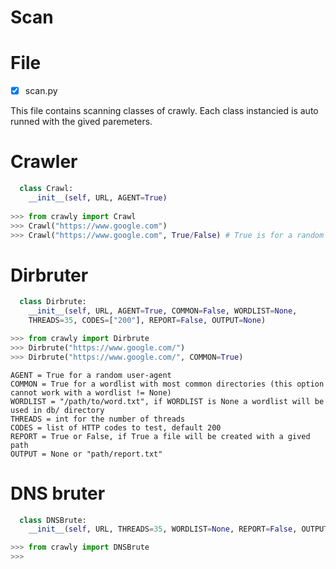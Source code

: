 # Scan

# File

- [x] scan.py

This file contains scanning classes of crawly. Each class instancied is auto runned with the gived paremeters.

# Crawler

```python
  class Crawl:
    __init__(self, URL, AGENT=True)
    
>>> from crawly import Crawl
>>> Crawl("https://www.google.com")
>>> Crawl("https://www.google.com", True/False) # True is for a random user-agent.
```

# Dirbruter
```python
  class Dirbrute:
    __init__(self, URL, AGENT=True, COMMON=False, WORDLIST=None, 
    THREADS=35, CODES=["200"], REPORT=False, OUTPUT=None)

>>> from crawly import Dirbrute
>>> Dirbrute("https://www.google.com/")
>>> Dirbrute("https://www.google.com/", COMMON=True)
```
```
AGENT = True for a random user-agent
COMMON = True for a wordlist with most common directories (this option cannot work with a wordlist != None)
WORDLIST = "/path/to/word.txt", if WORDLIST is None a wordlist will be used in db/ directory
THREADS = int for the number of threads
CODES = list of HTTP codes to test, default 200
REPORT = True or False, if True a file will be created with a gived path
OUTPUT = None or "path/report.txt"
````

# DNS bruter

```python
  class DNSBrute:
    __init__(self, URL, THREADS=35, WORDLIST=None, REPORT=False, OUTPUT=None)

>>> from crawly import DNSBrute
>>>
```
